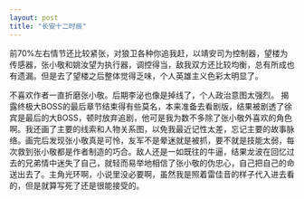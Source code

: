 ```yaml
---
layout: post
title: "长安十二时辰"
---
```


前70%左右情节还比较紧张，对狼卫各种你追我赶，以靖安司为控制器，望楼为传感器，张小敬和姚汝望为执行器，调控得当，敌我双方还比较均衡，总有所成也有遗漏。但是去了望楼之后整体觉得乏味，个人英雄主义色彩太明显了。 

不喜欢作者一直折磨张小敬。后期李泌也像是掉线了，个人政治意图太强烈。 揭露终极大BOSS的最后章节结束得有些莫名，本来准备去看剧版，结果被剧透了徐宾是最后的大BOSS，顿时放弃追剧，他可是我为数不多除了张小敬外喜欢的角色啊。我还画了主要的线索和人物关系图，以免我最近记性太差，忘记主要的故事脉络。画完后发现张小敬真是可怜，友军不是晕迷就是被抓，要不就是技能太弱，每次救到张小敬都是作者制造的巧合。敌人还是一如既往的牛逼，结果龙波在回忆过去的兄弟情中迷失了自己，就轻而易举地相信了张小敬的伪忠心，自己把自己的命送出去了。主角光环啊，小说里没必要啊，虽然我是照着雷佳音的样子代入进去看的，但是就算写死了还是很能接受的。